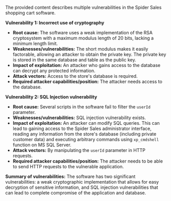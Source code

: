 The provided content describes multiple vulnerabilities in the Spider Sales shopping cart software.

**Vulnerability 1: Incorrect use of cryptography**

*   **Root cause:** The software uses a weak implementation of the RSA cryptosystem with a maximum modulus length of 20 bits, lacking a minimum length limit.
*   **Weaknesses/vulnerabilities:** The short modulus makes it easily factorable, allowing an attacker to obtain the private key. The private key is stored in the same database and table as the public key.
*   **Impact of exploitation:** An attacker who gains access to the database can decrypt any protected information.
*   **Attack vectors:** Access to the store's database is required.
*   **Required attacker capabilities/position:** The attacker needs access to the database.

**Vulnerability 2: SQL Injection vulnerability**

*   **Root cause:** Several scripts in the software fail to filter the `userId` parameter.
*   **Weaknesses/vulnerabilities:** SQL injection vulnerability exists.
*   **Impact of exploitation:** An attacker can modify SQL queries. This can lead to gaining access to the Spider Sales administrator interface, reading any information from the store's database (including private customer data) and executing arbitrary commands using `xp_cmdshell` function on MS SQL Server.
*  **Attack vectors:**  By manipulating the `userId` parameter in HTTP requests.
*   **Required attacker capabilities/position:** The attacker needs to be able to send HTTP requests to the vulnerable application.

**Summary of vulnerabilities:**
The software has two significant vulnerabilities: a weak cryptographic implementation that allows for easy decryption of sensitive information, and SQL injection vulnerabilities that can lead to complete compromise of the application and database.